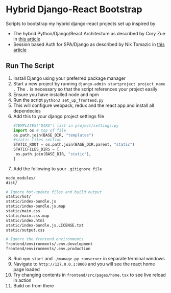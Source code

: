 # Hybrid Django-React Bootstrap
Scripts to bootstrap my hybrid django-react projects set up inspired by 
* The hybrid Python/Django/React Architecture as described by Cory Zue in [this article](https://www.saaspegasus.com/guides/modern-javascript-for-django-developers/integrating-javascript-pipeline/)
* Session based Auth for SPA/Django as described by Nik Tomazic in [this article](https://testdriven.io/blog/django-spa-auth/)
## Run The Script
1. Install Django using your preferred package manager
2. Start a new project by running `django-admin startproject project_name .` The `.` is necessary so that the script references your project easily
3. Ensure you have installed node and npm
4. Run the script `python3 set_up_frontend.py`
5. This will configure webpack, redux and the react app and install all dependecies
6. Add this to your django project settings file
   ```python
   #TEMPLATES["DIRS"] list in project/settings.py
   import os # top of file
   os.path.join(BASE_DIR, "templates")
   #static files section
   STATIC_ROOT = os.path.join(BASE_DIR.parent, "static")
   STATICFILES_DIRS = [
    os.path.join(BASE_DIR, "static"),
   ]
   ```
7. Add the following to your `.gitignore file`
```bash
node_modules/
dist/ 

# Ignore hot-update files and build output
static/hot/
static/index-bundle.js
static/index-bundle.js.map
static/main.css
static/main.css.map
static/index.html
static/index-bundle.js.LICENSE.txt
static/output.css

# Ignore the frontend environments
frontend/environments/.env.development
frontend/environments/.env.production
```
8. Run `npm start` and `./manage.py runserver` in separate terminal windows
9.  Navigate to `http://127.0.0.1:8000` and you will see the react home page loaded
10. Try changing contents in `frontend/src/pages/home.tsx` to see live reload in action
11. Build on from there